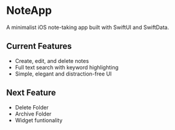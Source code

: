 # NoteApp

A minimalist iOS note-taking app built with SwiftUI and SwiftData.

## Current Features
- Create, edit, and delete notes
- Full text search with keyword highlighting
- Simple, elegant and distraction-free UI

## Next Feature
- Delete Folder
- Archive Folder
- Widget funtionality


